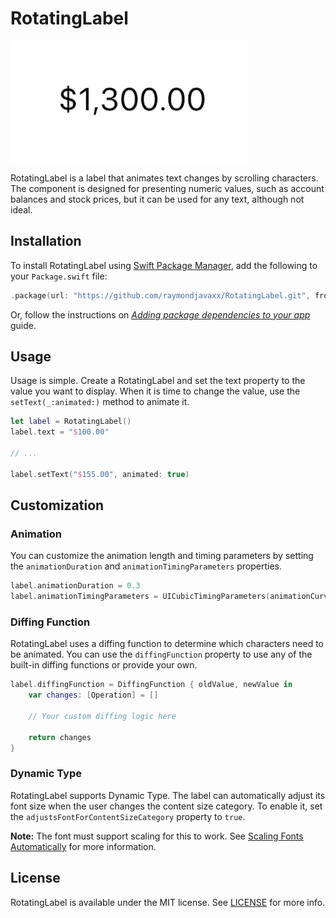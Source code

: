 # RotatingLabel

![](assets/rotating_label.gif)

RotatingLabel is a label that animates text changes by scrolling characters. The component is designed for presenting numeric values, such as account balances and stock prices, but it can be used for any text, although not ideal.

## Installation

To install RotatingLabel using [Swift Package Manager](https://github.com/apple/swift-package-manager), add the following to your `Package.swift` file:

```swift
.package(url: "https://github.com/raymondjavaxx/RotatingLabel.git", from: "1.0.0")
```

Or, follow the instructions on *[Adding package dependencies to your app](https://developer.apple.com/documentation/xcode/adding-package-dependencies-to-your-app)* guide.

## Usage

Usage is simple. Create a RotatingLabel and set the text property to the value you want to display. When it is time to change the value, use the `setText(_:animated:)` method to animate it.

```swift
let label = RotatingLabel()
label.text = "$100.00"

// ...

label.setText("$155.00", animated: true)
```

## Customization

### Animation

You can customize the animation length and timing parameters by setting the `animationDuration` and `animationTimingParameters` properties.

```swift
label.animationDuration = 0.3
label.animationTimingParameters = UICubicTimingParameters(animationCurve: .easeInOut)
```

### Diffing Function

RotatingLabel uses a diffing function to determine which characters need to be animated. You can use the `diffingFunction` property to use any of the built-in diffing functions or provide your own.

```swift
label.diffingFunction = DiffingFunction { oldValue, newValue in
    var changes: [Operation] = []

    // Your custom diffing logic here

    return changes
}
```

### Dynamic Type

RotatingLabel supports Dynamic Type. The label can automatically adjust its font size when the user changes the content size category. To enable it, set the `adjustsFontForContentSizeCategory` property to `true`.

**Note:** The font must support scaling for this to work. See [Scaling Fonts Automatically](https://developer.apple.com/documentation/uikit/uifont/scaling_fonts_automatically#3111283) for more information.

## License

RotatingLabel is available under the MIT license. See [LICENSE](LICENSE) for more info.
